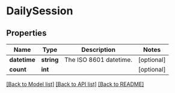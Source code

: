 # DailySession

## Properties
Name | Type | Description | Notes
------------ | ------------- | ------------- | -------------
**datetime** | **string** | The ISO 8601 datetime. | [optional] 
**count** | **int** |  | [optional] 

[[Back to Model list]](../README.md#documentation-for-models) [[Back to API list]](../README.md#documentation-for-api-endpoints) [[Back to README]](../README.md)


